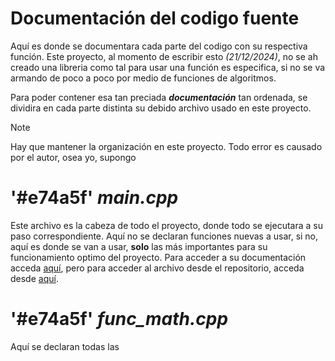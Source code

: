 # Documentación del codigo fuente
Aquí es donde se documentara cada parte del codigo con su respectiva función. Este proyecto, al momento de escribir esto _(21/12/2024)_, no se ah creado una libreria como tal para usar una función es especifica, si no se va armando de poco a poco por medio de funciones de algoritmos.

Para poder contener esa tan preciada **_documentación_** tan ordenada, se dividira en cada parte distinta su debido archivo usado en este proyecto.

> [!NOTE]
> Hay que mantener la organización en este proyecto. Todo error es causado por el autor, osea yo, supongo


# '#e74a5f' _main.cpp_
Este archivo es la cabeza de todo el proyecto, donde todo se ejecutara a su paso correspondiente. Aquí no se declaran funciones nuevas a usar, si no, aquí es donde se van a usar, **solo** las más importantes para su funcionamiento optimo del proyecto. Para acceder a su documentación acceda [aquí](https://github.com/Sak1510/calculadora-CMD/blob/main/doc/mainD.md), pero para acceder al archivo desde el repositorio, acceda desde [aquí](https://github.com/Sak1510/calculadora-CMD/blob/main/main.cpp).

# '#e74a5f' *func_math.cpp*
Aquí se declaran todas las 